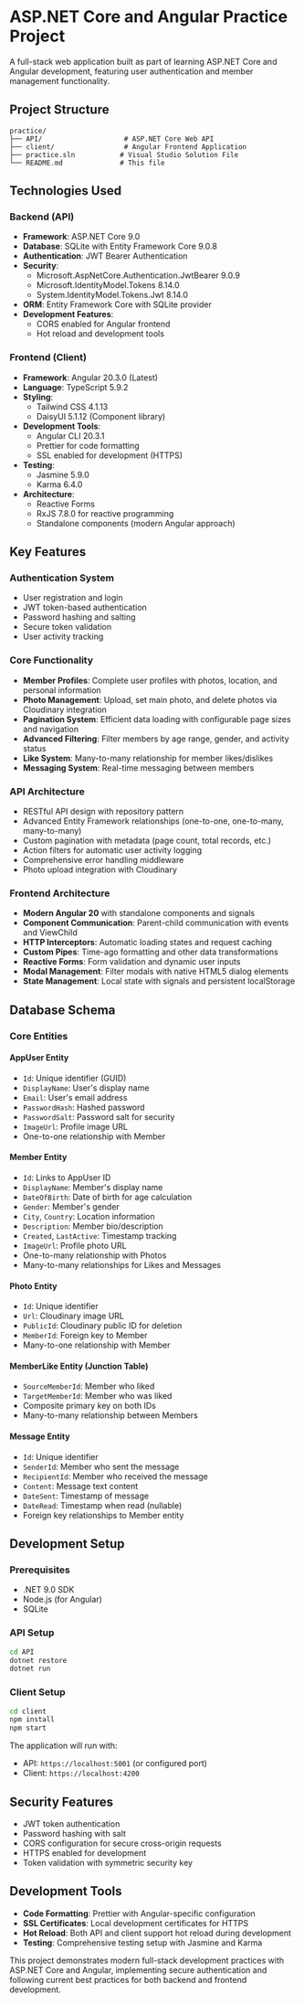 # ASP.NET Core and Angular Practice Project

A full-stack web application built as part of learning ASP.NET Core and Angular development, featuring user authentication and member management functionality.

## Project Structure

```
practice/
├── API/                    # ASP.NET Core Web API
├── client/                 # Angular Frontend Application
├── practice.sln           # Visual Studio Solution File
└── README.md              # This file
```

## Technologies Used

### Backend (API)

- **Framework**: ASP.NET Core 9.0
- **Database**: SQLite with Entity Framework Core 9.0.8
- **Authentication**: JWT Bearer Authentication
- **Security**:
  - Microsoft.AspNetCore.Authentication.JwtBearer 9.0.9
  - Microsoft.IdentityModel.Tokens 8.14.0
  - System.IdentityModel.Tokens.Jwt 8.14.0
- **ORM**: Entity Framework Core with SQLite provider
- **Development Features**:
  - CORS enabled for Angular frontend
  - Hot reload and development tools

### Frontend (Client)

- **Framework**: Angular 20.3.0 (Latest)
- **Language**: TypeScript 5.9.2
- **Styling**:
  - Tailwind CSS 4.1.13
  - DaisyUI 5.1.12 (Component library)
- **Development Tools**:
  - Angular CLI 20.3.1
  - Prettier for code formatting
  - SSL enabled for development (HTTPS)
- **Testing**:
  - Jasmine 5.9.0
  - Karma 6.4.0
- **Architecture**:
  - Reactive Forms
  - RxJS 7.8.0 for reactive programming
  - Standalone components (modern Angular approach)

## Key Features

### Authentication System
- User registration and login
- JWT token-based authentication
- Password hashing and salting
- Secure token validation
- User activity tracking

### Core Functionality
- **Member Profiles**: Complete user profiles with photos, location, and personal information
- **Photo Management**: Upload, set main photo, and delete photos via Cloudinary integration
- **Pagination System**: Efficient data loading with configurable page sizes and navigation
- **Advanced Filtering**: Filter members by age range, gender, and activity status
- **Like System**: Many-to-many relationship for member likes/dislikes
- **Messaging System**: Real-time messaging between members

### API Architecture
- RESTful API design with repository pattern
- Advanced Entity Framework relationships (one-to-one, one-to-many, many-to-many)
- Custom pagination with metadata (page count, total records, etc.)
- Action filters for automatic user activity logging
- Comprehensive error handling middleware
- Photo upload integration with Cloudinary

### Frontend Architecture
- **Modern Angular 20** with standalone components and signals
- **Component Communication**: Parent-child communication with events and ViewChild
- **HTTP Interceptors**: Automatic loading states and request caching
- **Custom Pipes**: Time-ago formatting and other data transformations
- **Reactive Forms**: Form validation and dynamic user inputs
- **Modal Management**: Filter modals with native HTML5 dialog elements
- **State Management**: Local state with signals and persistent localStorage

## Database Schema

### Core Entities

#### AppUser Entity
- `Id`: Unique identifier (GUID)
- `DisplayName`: User's display name
- `Email`: User's email address
- `PasswordHash`: Hashed password
- `PasswordSalt`: Password salt for security
- `ImageUrl`: Profile image URL
- One-to-one relationship with Member

#### Member Entity
- `Id`: Links to AppUser ID
- `DisplayName`: Member's display name
- `DateOfBirth`: Date of birth for age calculation
- `Gender`: Member's gender
- `City`, `Country`: Location information
- `Description`: Member bio/description
- `Created`, `LastActive`: Timestamp tracking
- `ImageUrl`: Profile photo URL
- One-to-many relationship with Photos
- Many-to-many relationships for Likes and Messages

#### Photo Entity
- `Id`: Unique identifier
- `Url`: Cloudinary image URL
- `PublicId`: Cloudinary public ID for deletion
- `MemberId`: Foreign key to Member
- Many-to-one relationship with Member

#### MemberLike Entity (Junction Table)
- `SourceMemberId`: Member who liked
- `TargetMemberId`: Member who was liked
- Composite primary key on both IDs
- Many-to-many relationship between Members

#### Message Entity
- `Id`: Unique identifier
- `SenderId`: Member who sent the message
- `RecipientId`: Member who received the message
- `Content`: Message text content
- `DateSent`: Timestamp of message
- `DateRead`: Timestamp when read (nullable)
- Foreign key relationships to Member entity

## Development Setup

### Prerequisites
- .NET 9.0 SDK
- Node.js (for Angular)
- SQLite

### API Setup
```bash
cd API
dotnet restore
dotnet run
```

### Client Setup
```bash
cd client
npm install
npm start
```

The application will run with:
- API: `https://localhost:5001` (or configured port)
- Client: `https://localhost:4200`

## Security Features

- JWT token authentication
- Password hashing with salt
- CORS configuration for secure cross-origin requests
- HTTPS enabled for development
- Token validation with symmetric security key

## Development Tools

- **Code Formatting**: Prettier with Angular-specific configuration
- **SSL Certificates**: Local development certificates for HTTPS
- **Hot Reload**: Both API and client support hot reload during development
- **Testing**: Comprehensive testing setup with Jasmine and Karma

This project demonstrates modern full-stack development practices with ASP.NET Core and Angular, implementing secure authentication and following current best practices for both backend and frontend development.